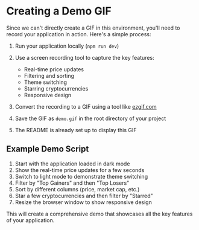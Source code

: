# Creating a Demo GIF

Since we can't directly create a GIF in this environment, you'll need to record your application in action. Here's a simple process:

1. Run your application locally (`npm run dev`)
2. Use a screen recording tool to capture the key features:
   - Real-time price updates
   - Filtering and sorting
   - Theme switching
   - Starring cryptocurrencies
   - Responsive design

3. Convert the recording to a GIF using a tool like [ezgif.com](https://ezgif.com/video-to-gif)
4. Save the GIF as `demo.gif` in the root directory of your project
5. The README is already set up to display this GIF

## Example Demo Script

1. Start with the application loaded in dark mode
2. Show the real-time price updates for a few seconds
3. Switch to light mode to demonstrate theme switching
4. Filter by "Top Gainers" and then "Top Losers"
5. Sort by different columns (price, market cap, etc.)
6. Star a few cryptocurrencies and then filter by "Starred"
7. Resize the browser window to show responsive design

This will create a comprehensive demo that showcases all the key features of your application.
